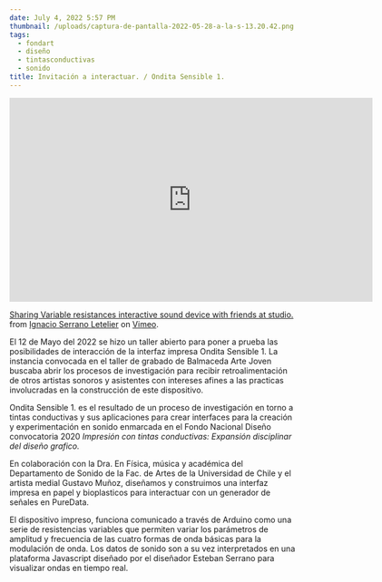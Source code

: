 ```yaml
---
date: July 4, 2022 5:57 PM
thumbnail: /uploads/captura-de-pantalla-2022-05-28-a-la-s-13.20.42.png
tags:
  - fondart
  - diseño
  - tintasconductivas
  - sonido
title: Invitación a interactuar. / Ondita Sensible 1.
---
```

<iframe src="https://player.vimeo.com/video/715262008?h=cdd31c82d7" width="640" height="360" frameborder="0" allow="autoplay; fullscreen; picture-in-picture" allowfullscreen></iframe>
<p><a href="https://vimeo.com/715262008">Sharing Variable resistances interactive sound device with friends at studio.</a> from <a href="https://vimeo.com/ignacioserranol">Ignacio Serrano Letelier</a> on <a href="https://vimeo.com">Vimeo</a>.</p>

El 12 de Mayo del 2022 se hizo un taller abierto para poner a prueba las posibilidades de interacción de la interfaz impresa Ondita Sensible 1. La instancia convocada en el taller de grabado de Balmaceda Arte Joven buscaba abrir los procesos de investigación para recibir retroalimentación de otros artistas sonoros y asistentes con intereses afines a las practicas involucradas en la construcción de este dispositivo. 

Ondita Sensible 1. es el resultado de un proceso de investigación en torno a tintas conductivas y sus aplicaciones para crear interfaces para la creación y experimentación en sonido enmarcada en el Fondo Nacional Diseño convocatoria 2020 *Impresión con tintas conductivas: Expansión disciplinar del diseño grafico.*

En colaboración con la Dra. En Física, música y académica del Departamento de Sonido de la Fac. de Artes de la Universidad de Chile y el artista medial Gustavo Muñoz, diseñamos y construimos una interfaz impresa en papel y bioplasticos para interactuar con un generador de señales en PureData.

El dispositivo impreso, funciona comunicado a través de Arduino como una serie de resistencias variables que permiten variar los parámetros de amplitud y frecuencia de las cuatro formas de onda básicas para la modulación de onda. Los datos de sonido son a su vez interpretados en una plataforma Javascript diseñado por el diseñador Esteban Serrano para visualizar ondas en tiempo real.